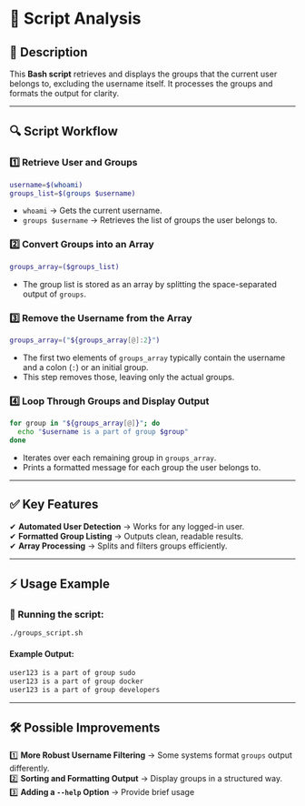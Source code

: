 # 📝 Script Analysis

## 📌 **Description**

This **Bash script** retrieves and displays the groups that the current user belongs to, excluding the username itself. It processes the groups and formats the output for clarity.

---

## 🔍 **Script Workflow**

### 1️⃣ **Retrieve User and Groups**

```bash
username=$(whoami)
groups_list=$(groups $username)
```

- `whoami` → Gets the current username.
- `groups $username` → Retrieves the list of groups the user belongs to.

### 2️⃣ **Convert Groups into an Array**

```bash
groups_array=($groups_list)
```

- The group list is stored as an array by splitting the space-separated output of `groups`.

### 3️⃣ **Remove the Username from the Array**

```bash
groups_array=("${groups_array[@]:2}")
```

- The first two elements of `groups_array` typically contain the username and a colon (`:`) or an initial group.
- This step removes those, leaving only the actual groups.

### 4️⃣ **Loop Through Groups and Display Output**

```bash
for group in "${groups_array[@]}"; do
  echo "$username is a part of group $group"
done
```

- Iterates over each remaining group in `groups_array`.
- Prints a formatted message for each group the user belongs to.

---

## ✅ **Key Features**

✔ **Automated User Detection** → Works for any logged-in user.  
✔ **Formatted Group Listing** → Outputs clean, readable results.  
✔ **Array Processing** → Splits and filters groups efficiently.

---

## ⚡ **Usage Example**

### 📌 Running the script:

```bash
./groups_script.sh
```

#### **Example Output:**

```bash
user123 is a part of group sudo
user123 is a part of group docker
user123 is a part of group developers
```

---

## 🛠 **Possible Improvements**

1️⃣ **More Robust Username Filtering** → Some systems format `groups` output differently.  
2️⃣ **Sorting and Formatting Output** → Display groups in a structured way.  
3️⃣ **Adding a `--help` Option** → Provide brief usage